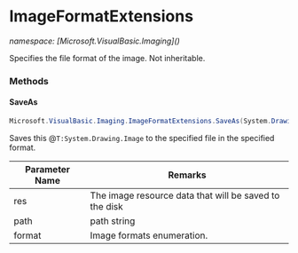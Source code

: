 ﻿# ImageFormatExtensions
_namespace: [Microsoft.VisualBasic.Imaging](<a href="#" onClick="load('/docs/Microsoft.VisualBasic.Imaging/index.md')"></a>)_

Specifies the file format of the image. Not inheritable.



### Methods

#### SaveAs
```csharp
Microsoft.VisualBasic.Imaging.ImageFormatExtensions.SaveAs(System.Drawing.Image,System.String,Microsoft.VisualBasic.Imaging.ImageFormats)
```
Saves this @``T:System.Drawing.Image`` to the specified file in the specified format.

|Parameter Name|Remarks|
|--------------|-------|
|res|The image resource data that will be saved to the disk|
|path|path string|
|format|Image formats enumeration.|



